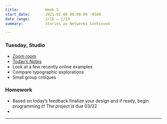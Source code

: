 ```yaml
---
title:            Week 5
start_date:       2021-02-08 00:00:00 -0500
date_range:       2/16 – 2/19
summary:          Stories as Networks Continued

---
```


### Tuesday, Studio
- [Zoom room](https://newschool.zoom.us/my/nikafisher)
- [Today&rsquo;s Notes](https://paper.dropbox.com/doc/Parsons-S21-CI2-Week-4b--BFRXfjKt47lSlfmORoQIC22RAQ-65qIxSJzVKet8Xbx7VI82)
- Look at a few recently online examples
- Compare typographic explorations
- Small group critiques

### Homework
- Based on today&rsquo;s feedback finalize your design and if ready, begin programming it! The project is due 03/02
- 

---
